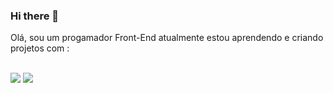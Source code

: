 ### Hi there 👋

Olá, sou um progamador Front-End atualmente estou aprendendo e criando projetos com :
<br>
<br>

<img src="https://img.shields.io/badge/HTML-239120?style=for-the-badge&logo=html5&logoColor=white"/>

<img src="https://img.shields.io/badge/CSS-239120?&style=for-the-badge&logo=css3&logoColor=white"/>

